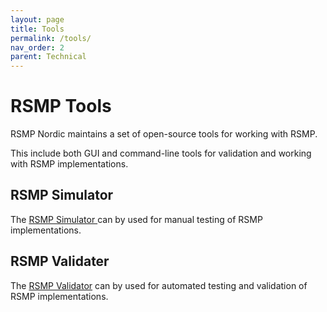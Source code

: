 ```yaml
---
layout: page
title: Tools
permalink: /tools/
nav_order: 2
parent: Technical
---
```


# RSMP Tools
RSMP Nordic maintains a set of open-source tools for working with RSMP.

This include both GUI and command-line tools for validation and working with RSMP implementations.

## RSMP Simulator
The [RSMP Simulator ](https://rsmp-nordic.github.io/rsmp_validator) can by used for manual testing of RSMP implementations.

## RSMP Validater
The [RSMP Validator](https://rsmp-nordic.github.io/rsmp_validator) can by used for automated testing and validation of RSMP implementations.
